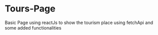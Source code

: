 # Tours-Page
Basic Page using reactJs to show the tourism place using fetchApi and some added functionalities
